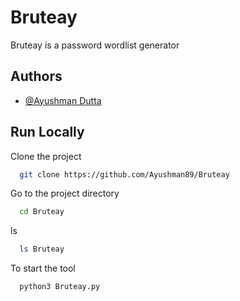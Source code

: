 
# Bruteay

Bruteay is a password wordlist generator 


## Authors

- [@Ayushman Dutta](https://www.github.com/ayushman89)


## Run Locally

Clone the project

```bash
  git clone https://github.com/Ayushman89/Bruteay
```

Go to the project directory

```bash
  cd Bruteay
```

ls

```bash
  ls Bruteay
```

To start the tool

```bash
  python3 Bruteay.py
```

